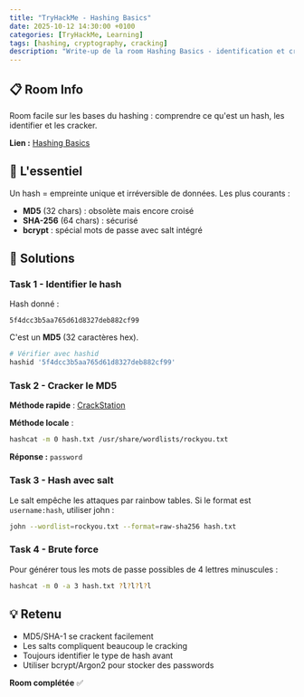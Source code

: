 ```yaml
---
title: "TryHackMe - Hashing Basics"
date: 2025-10-12 14:30:00 +0100
categories: [TryHackMe, Learning]
tags: [hashing, cryptography, cracking]
description: "Write-up de la room Hashing Basics - identification et cracking de hash"
---
```


## 📋 Room Info

Room facile sur les bases du hashing : comprendre ce qu'est un hash, les identifier et les cracker.

**Lien :** [Hashing Basics](https://tryhackme.com/room/hashingbasics)

## 🔑 L'essentiel

Un hash = empreinte unique et irréversible de données. Les plus courants :
- **MD5** (32 chars) : obsolète mais encore croisé
- **SHA-256** (64 chars) : sécurisé
- **bcrypt** : spécial mots de passe avec salt intégré

## 🎯 Solutions

### Task 1 - Identifier le hash

Hash donné :
```
5f4dcc3b5aa765d61d8327deb882cf99
```

C'est un **MD5** (32 caractères hex).

```bash
# Vérifier avec hashid
hashid '5f4dcc3b5aa765d61d8327deb882cf99'
```

### Task 2 - Cracker le MD5

**Méthode rapide** : [CrackStation](https://crackstation.net/)

**Méthode locale** :
```bash
hashcat -m 0 hash.txt /usr/share/wordlists/rockyou.txt
```

**Réponse :** `password`

### Task 3 - Hash avec salt

Le salt empêche les attaques par rainbow tables. Si le format est `username:hash`, utiliser john :

```bash
john --wordlist=rockyou.txt --format=raw-sha256 hash.txt
```

### Task 4 - Brute force

Pour générer tous les mots de passe possibles de 4 lettres minuscules :

```bash
hashcat -m 0 -a 3 hash.txt ?l?l?l?l
```

## 💡 Retenu

- MD5/SHA-1 se crackent facilement
- Les salts compliquent beaucoup le cracking
- Toujours identifier le type de hash avant
- Utiliser bcrypt/Argon2 pour stocker des passwords

**Room complétée** ✅